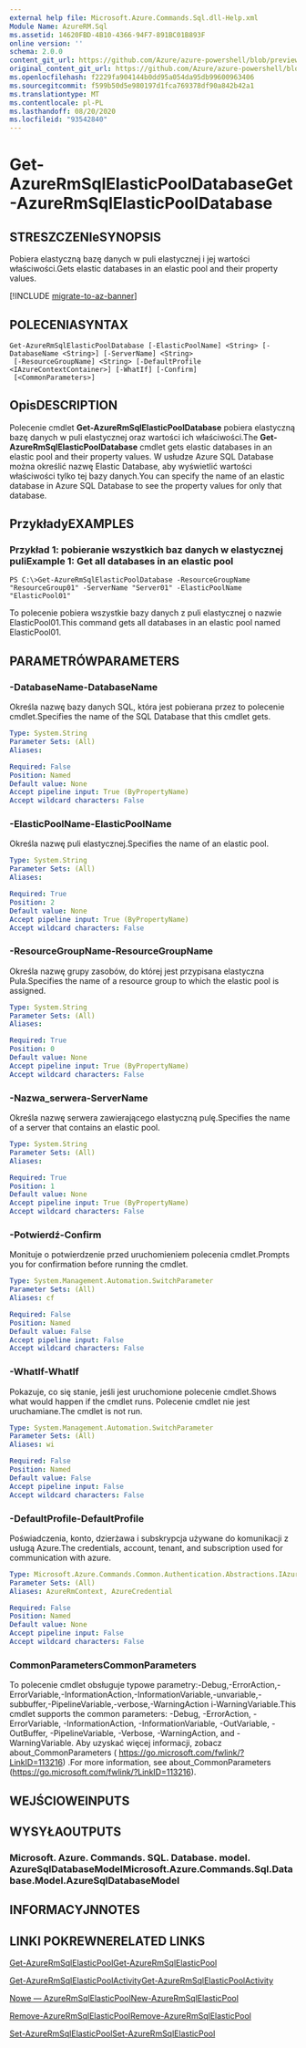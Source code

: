```yaml
---
external help file: Microsoft.Azure.Commands.Sql.dll-Help.xml
Module Name: AzureRM.Sql
ms.assetid: 14620FBD-4B10-4366-94F7-891BC01B893F
online version: ''
schema: 2.0.0
content_git_url: https://github.com/Azure/azure-powershell/blob/preview/src/ResourceManager/Sql/Commands.Sql/help/Get-AzureRmSqlElasticPoolDatabase.md
original_content_git_url: https://github.com/Azure/azure-powershell/blob/preview/src/ResourceManager/Sql/Commands.Sql/help/Get-AzureRmSqlElasticPoolDatabase.md
ms.openlocfilehash: f2229fa904144b0dd95a054da95db99600963406
ms.sourcegitcommit: f599b50d5e980197d1fca769378df90a842b42a1
ms.translationtype: MT
ms.contentlocale: pl-PL
ms.lasthandoff: 08/20/2020
ms.locfileid: "93542840"
---
```

# <span data-ttu-id="2ecf6-101">Get-AzureRmSqlElasticPoolDatabase</span><span class="sxs-lookup"><span data-stu-id="2ecf6-101">Get-AzureRmSqlElasticPoolDatabase</span></span>

## <span data-ttu-id="2ecf6-102">STRESZCZENIe</span><span class="sxs-lookup"><span data-stu-id="2ecf6-102">SYNOPSIS</span></span>
<span data-ttu-id="2ecf6-103">Pobiera elastyczną bazę danych w puli elastycznej i jej wartości właściwości.</span><span class="sxs-lookup"><span data-stu-id="2ecf6-103">Gets elastic databases in an elastic pool and their property values.</span></span>

[!INCLUDE [migrate-to-az-banner](../../includes/migrate-to-az-banner.md)]

## <span data-ttu-id="2ecf6-104">POLECENIA</span><span class="sxs-lookup"><span data-stu-id="2ecf6-104">SYNTAX</span></span>

```
Get-AzureRmSqlElasticPoolDatabase [-ElasticPoolName] <String> [-DatabaseName <String>] [-ServerName] <String>
 [-ResourceGroupName] <String> [-DefaultProfile <IAzureContextContainer>] [-WhatIf] [-Confirm]
 [<CommonParameters>]
```

## <span data-ttu-id="2ecf6-105">Opis</span><span class="sxs-lookup"><span data-stu-id="2ecf6-105">DESCRIPTION</span></span>
<span data-ttu-id="2ecf6-106">Polecenie cmdlet **Get-AzureRmSqlElasticPoolDatabase** pobiera elastyczną bazę danych w puli elastycznej oraz wartości ich właściwości.</span><span class="sxs-lookup"><span data-stu-id="2ecf6-106">The **Get-AzureRmSqlElasticPoolDatabase** cmdlet gets elastic databases in an elastic pool and their property values.</span></span>
<span data-ttu-id="2ecf6-107">W usłudze Azure SQL Database można określić nazwę Elastic Database, aby wyświetlić wartości właściwości tylko tej bazy danych.</span><span class="sxs-lookup"><span data-stu-id="2ecf6-107">You can specify the name of an elastic database in Azure SQL Database to see the property values for only that database.</span></span>

## <span data-ttu-id="2ecf6-108">Przykłady</span><span class="sxs-lookup"><span data-stu-id="2ecf6-108">EXAMPLES</span></span>

### <span data-ttu-id="2ecf6-109">Przykład 1: pobieranie wszystkich baz danych w elastycznej puli</span><span class="sxs-lookup"><span data-stu-id="2ecf6-109">Example 1: Get all databases in an elastic pool</span></span>
```
PS C:\>Get-AzureRmSqlElasticPoolDatabase -ResourceGroupName "ResourceGroup01" -ServerName "Server01" -ElasticPoolName "ElasticPool01"
```

<span data-ttu-id="2ecf6-110">To polecenie pobiera wszystkie bazy danych z puli elastycznej o nazwie ElasticPool01.</span><span class="sxs-lookup"><span data-stu-id="2ecf6-110">This command gets all databases in an elastic pool named ElasticPool01.</span></span>

## <span data-ttu-id="2ecf6-111">PARAMETRÓW</span><span class="sxs-lookup"><span data-stu-id="2ecf6-111">PARAMETERS</span></span>

### <span data-ttu-id="2ecf6-112">-DatabaseName</span><span class="sxs-lookup"><span data-stu-id="2ecf6-112">-DatabaseName</span></span>
<span data-ttu-id="2ecf6-113">Określa nazwę bazy danych SQL, która jest pobierana przez to polecenie cmdlet.</span><span class="sxs-lookup"><span data-stu-id="2ecf6-113">Specifies the name of the SQL Database that this cmdlet gets.</span></span>

```yaml
Type: System.String
Parameter Sets: (All)
Aliases: 

Required: False
Position: Named
Default value: None
Accept pipeline input: True (ByPropertyName)
Accept wildcard characters: False
```

### <span data-ttu-id="2ecf6-114">-ElasticPoolName</span><span class="sxs-lookup"><span data-stu-id="2ecf6-114">-ElasticPoolName</span></span>
<span data-ttu-id="2ecf6-115">Określa nazwę puli elastycznej.</span><span class="sxs-lookup"><span data-stu-id="2ecf6-115">Specifies the name of an elastic pool.</span></span>

```yaml
Type: System.String
Parameter Sets: (All)
Aliases: 

Required: True
Position: 2
Default value: None
Accept pipeline input: True (ByPropertyName)
Accept wildcard characters: False
```

### <span data-ttu-id="2ecf6-116">-ResourceGroupName</span><span class="sxs-lookup"><span data-stu-id="2ecf6-116">-ResourceGroupName</span></span>
<span data-ttu-id="2ecf6-117">Określa nazwę grupy zasobów, do której jest przypisana elastyczna Pula.</span><span class="sxs-lookup"><span data-stu-id="2ecf6-117">Specifies the name of a resource group to which the elastic pool is assigned.</span></span>

```yaml
Type: System.String
Parameter Sets: (All)
Aliases: 

Required: True
Position: 0
Default value: None
Accept pipeline input: True (ByPropertyName)
Accept wildcard characters: False
```

### <span data-ttu-id="2ecf6-118">-Nazwa_serwera</span><span class="sxs-lookup"><span data-stu-id="2ecf6-118">-ServerName</span></span>
<span data-ttu-id="2ecf6-119">Określa nazwę serwera zawierającego elastyczną pulę.</span><span class="sxs-lookup"><span data-stu-id="2ecf6-119">Specifies the name of a server that contains an elastic pool.</span></span>

```yaml
Type: System.String
Parameter Sets: (All)
Aliases: 

Required: True
Position: 1
Default value: None
Accept pipeline input: True (ByPropertyName)
Accept wildcard characters: False
```

### <span data-ttu-id="2ecf6-120">-Potwierdź</span><span class="sxs-lookup"><span data-stu-id="2ecf6-120">-Confirm</span></span>
<span data-ttu-id="2ecf6-121">Monituje o potwierdzenie przed uruchomieniem polecenia cmdlet.</span><span class="sxs-lookup"><span data-stu-id="2ecf6-121">Prompts you for confirmation before running the cmdlet.</span></span>

```yaml
Type: System.Management.Automation.SwitchParameter
Parameter Sets: (All)
Aliases: cf

Required: False
Position: Named
Default value: False
Accept pipeline input: False
Accept wildcard characters: False
```

### <span data-ttu-id="2ecf6-122">-WhatIf</span><span class="sxs-lookup"><span data-stu-id="2ecf6-122">-WhatIf</span></span>
<span data-ttu-id="2ecf6-123">Pokazuje, co się stanie, jeśli jest uruchomione polecenie cmdlet.</span><span class="sxs-lookup"><span data-stu-id="2ecf6-123">Shows what would happen if the cmdlet runs.</span></span>
<span data-ttu-id="2ecf6-124">Polecenie cmdlet nie jest uruchamiane.</span><span class="sxs-lookup"><span data-stu-id="2ecf6-124">The cmdlet is not run.</span></span>

```yaml
Type: System.Management.Automation.SwitchParameter
Parameter Sets: (All)
Aliases: wi

Required: False
Position: Named
Default value: False
Accept pipeline input: False
Accept wildcard characters: False
```

### <span data-ttu-id="2ecf6-125">-DefaultProfile</span><span class="sxs-lookup"><span data-stu-id="2ecf6-125">-DefaultProfile</span></span>
<span data-ttu-id="2ecf6-126">Poświadczenia, konto, dzierżawa i subskrypcja używane do komunikacji z usługą Azure.</span><span class="sxs-lookup"><span data-stu-id="2ecf6-126">The credentials, account, tenant, and subscription used for communication with azure.</span></span>

```yaml
Type: Microsoft.Azure.Commands.Common.Authentication.Abstractions.IAzureContextContainer
Parameter Sets: (All)
Aliases: AzureRmContext, AzureCredential

Required: False
Position: Named
Default value: None
Accept pipeline input: False
Accept wildcard characters: False
```

### <span data-ttu-id="2ecf6-127">CommonParameters</span><span class="sxs-lookup"><span data-stu-id="2ecf6-127">CommonParameters</span></span>
<span data-ttu-id="2ecf6-128">To polecenie cmdlet obsługuje typowe parametry:-Debug,-ErrorAction,-ErrorVariable,-InformationAction,-InformationVariable,-unvariable,-subbuffer,-PipelineVariable,-verbose,-WarningAction i-WarningVariable.</span><span class="sxs-lookup"><span data-stu-id="2ecf6-128">This cmdlet supports the common parameters: -Debug, -ErrorAction, -ErrorVariable, -InformationAction, -InformationVariable, -OutVariable, -OutBuffer, -PipelineVariable, -Verbose, -WarningAction, and -WarningVariable.</span></span> <span data-ttu-id="2ecf6-129">Aby uzyskać więcej informacji, zobacz about_CommonParameters ( https://go.microsoft.com/fwlink/?LinkID=113216) .</span><span class="sxs-lookup"><span data-stu-id="2ecf6-129">For more information, see about_CommonParameters (https://go.microsoft.com/fwlink/?LinkID=113216).</span></span>

## <span data-ttu-id="2ecf6-130">WEJŚCIOWE</span><span class="sxs-lookup"><span data-stu-id="2ecf6-130">INPUTS</span></span>

## <span data-ttu-id="2ecf6-131">WYSYŁA</span><span class="sxs-lookup"><span data-stu-id="2ecf6-131">OUTPUTS</span></span>

### <span data-ttu-id="2ecf6-132">Microsoft. Azure. Commands. SQL. Database. model. AzureSqlDatabaseModel</span><span class="sxs-lookup"><span data-stu-id="2ecf6-132">Microsoft.Azure.Commands.Sql.Database.Model.AzureSqlDatabaseModel</span></span>

## <span data-ttu-id="2ecf6-133">INFORMACYJN</span><span class="sxs-lookup"><span data-stu-id="2ecf6-133">NOTES</span></span>

## <span data-ttu-id="2ecf6-134">LINKI POKREWNE</span><span class="sxs-lookup"><span data-stu-id="2ecf6-134">RELATED LINKS</span></span>

[<span data-ttu-id="2ecf6-135">Get-AzureRmSqlElasticPool</span><span class="sxs-lookup"><span data-stu-id="2ecf6-135">Get-AzureRmSqlElasticPool</span></span>](./Get-AzureRmSqlElasticPool.md)

[<span data-ttu-id="2ecf6-136">Get-AzureRmSqlElasticPoolActivity</span><span class="sxs-lookup"><span data-stu-id="2ecf6-136">Get-AzureRmSqlElasticPoolActivity</span></span>](./Get-AzureRmSqlElasticPoolActivity.md)

[<span data-ttu-id="2ecf6-137">Nowe — AzureRmSqlElasticPool</span><span class="sxs-lookup"><span data-stu-id="2ecf6-137">New-AzureRmSqlElasticPool</span></span>](./New-AzureRmSqlElasticPool.md)

[<span data-ttu-id="2ecf6-138">Remove-AzureRmSqlElasticPool</span><span class="sxs-lookup"><span data-stu-id="2ecf6-138">Remove-AzureRmSqlElasticPool</span></span>](./Remove-AzureRmSqlElasticPool.md)

[<span data-ttu-id="2ecf6-139">Set-AzureRmSqlElasticPool</span><span class="sxs-lookup"><span data-stu-id="2ecf6-139">Set-AzureRmSqlElasticPool</span></span>](./Set-AzureRmSqlElasticPool.md)

